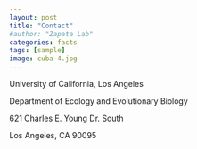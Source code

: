 ```yaml
---
layout: post
title: "Contact"
#author: "Zapata Lab"
categories: facts
tags: [sample]
image: cuba-4.jpg
---
```


University of California, Los Angeles

Department of Ecology and Evolutionary Biology

621 Charles E. Young Dr. South

Los Angeles, CA 90095
